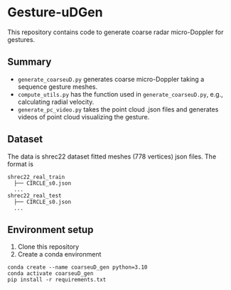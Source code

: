 # Gesture-uDGen
This repository contains code to generate coarse radar micro-Doppler for gestures. 

## Summary
* `generate_coarseuD.py` generates coarse micro-Doppler taking a sequence gesture meshes. 
* `compute_utils.py` has the function used in `generate_coarseuD.py`, e.g., calculating radial velocity.
* `generate_pc_video.py` takes the point cloud .json files and generates videos of point cloud visualizing the gesture.

## Dataset
The data is shrec22 dataset fitted meshes (778 vertices) json files. The format is 
```
shrec22_real_train
  ├── CIRCLE_s0.json
  ...
shrec22_real_test
  ├── CIRCLE_s0.json
  ...
```

## Environment setup
1. Clone this repository
2. Create a conda environment
```
conda create --name coarseuD_gen python=3.10
conda activate coarseuD_gen
pip install -r requirements.txt
```

